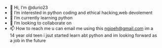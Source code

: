 - 👋 Hi, I’m @durio23
- 👀 I’m interested in python coding and ethical hacking,web devolement 
- 🌱 I’m currently learning python
- 💞️ I’m looking to collaborate on 
- 📫 How to reach me u can email me using this ngjoeh@gmail.com
im a 14 year old teen i jsut started learn abt python and im looking forward as a job in the future 


